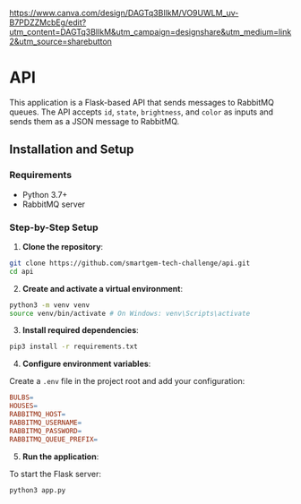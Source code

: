 https://www.canva.com/design/DAGTq3BIlkM/VO9UWLM_uv-B7PDZZMcbEg/edit?utm_content=DAGTq3BIlkM&utm_campaign=designshare&utm_medium=link2&utm_source=sharebutton

# API

This application is a Flask-based API that sends messages to RabbitMQ queues. The API accepts `id`, `state`, `brightness`, and `color` as inputs and sends them as a JSON message to RabbitMQ.

## Installation and Setup

### Requirements

- Python 3.7+
- RabbitMQ server

### Step-by-Step Setup

1. **Clone the repository**:

```bash
git clone https://github.com/smartgem-tech-challenge/api.git
cd api
```

2. **Create and activate a virtual environment**:

```bash
python3 -m venv venv
source venv/bin/activate # On Windows: venv\Scripts\activate
```

3. **Install required dependencies**:

```bash
pip3 install -r requirements.txt
```

4. **Configure environment variables**:

Create a `.env` file in the project root and add your configuration:

```makefile
BULBS=
HOUSES=
RABBITMQ_HOST=
RABBITMQ_USERNAME=
RABBITMQ_PASSWORD=
RABBITMQ_QUEUE_PREFIX=
```

5. **Run the application**:

To start the Flask server:

```bash
python3 app.py
```

